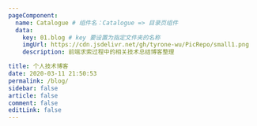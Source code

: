 ```yaml
---
pageComponent:
  name: Catalogue # 组件名：Catalogue => 目录页组件
  data:
    key: 01.blog # key 要设置为指定文件夹的名称
    imgUrl: https://cdn.jsdelivr.net/gh/tyrone-wu/PicRepo/small1.png
    description: 前端求索过程中的相关技术总结博客整理

title: 个人技术博客
date: 2020-03-11 21:50:53
permalink: /blog/
sidebar: false
article: false
comment: false
editLink: false
---
```

